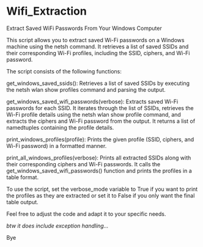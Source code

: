 # Wifi_Extraction
Extract Saved WiFi Passwords From Your Windows Computer

This script allows you to extract saved Wi-Fi passwords on a Windows machine using the netsh command. 
It retrieves a list of saved SSIDs and their corresponding Wi-Fi profiles,
including the SSID, ciphers, and Wi-Fi password.

The script consists of the following functions:

get_windows_saved_ssids(): Retrieves a list of saved SSIDs by executing the netsh wlan show profiles command and parsing the output.

get_windows_saved_wifi_passwords(verbose): Extracts saved Wi-Fi passwords for each SSID. It iterates through the list of SSIDs,
retrieves the Wi-Fi profile details using the netsh wlan show profile command,
and extracts the ciphers and Wi-Fi password from the output. It returns a list of namedtuples containing the profile details.

print_windows_profiles(profile): Prints the given profile (SSID, ciphers, and Wi-Fi password) in a formatted manner.

print_all_windows_profiles(verbose): Prints all extracted SSIDs along with their corresponding ciphers and Wi-Fi passwords. 
It calls the get_windows_saved_wifi_passwords() function and prints the profiles in a table format.

To use the script, set the verbose_mode variable to True if you want to print the profiles as they are extracted or set it to False 
if you only want the final table output.

Feel free to adjust the code and adapt it to your specific needs.

*btw it does include exception handling...*

Bye

